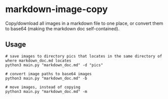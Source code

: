 # markdown-image-copy

Copy/download all images in a markdown file to one place, or convert them to base64 (making the markdown doc self-contained).

## Usage
```
# save images to directory pics that locates in the same directory of where markdown_doc.md locates
python3 main.py "markdown_doc.md" -d "pics"

# convert image paths to base64 images
python3 main.py "markdown_doc.md" -b

# move images, instead of copying
python3 main.py "markdown_doc.md" -m
```